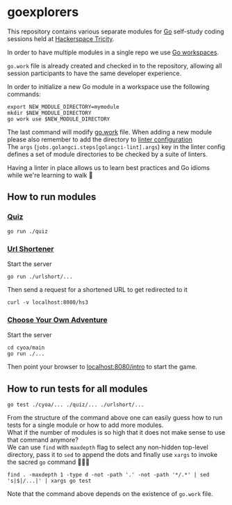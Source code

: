 # goexplorers

This repository contains various separate modules for [Go](https://go.dev/) self-study coding sessions held at [Hackerspace Tricity](https://github.com/hs3city/).

In order to have multiple modules in a single repo we use [Go workspaces](https://go.dev/doc/tutorial/workspaces).

`go.work` file is already created and checked in to the repository, allowing all session participants to have the same developer experience.

In order to initialize a new Go module in a workspace use the following commands:

```
export NEW_MODULE_DIRECTORY=mymodule
mkdir $NEW_MODULE_DIRECTORY
go work use $NEW_MODULE_DIRECTORY
```

The last command will modify [go.work](./go.work) file. When adding a new module please also remember to add the directory to [linter configuration](./.github/workflows/golangci-lint.yml#39)<br>
The `args` (`jobs.golangci.steps[golangci-lint].args`) key in the linter config defines a set of module directories to be checked by a suite of linters.

Having a linter in place allows us to learn best practices and Go idioms while we're learning to walk 🙂


## How to run modules

### [Quiz](./quiz/)

```
go run ./quiz
```


### [Url Shortener](./urlshort/)

Start the server
```
go run ./urlshort/...
```

Then send a request for a shortened URL to get redirected to it
```
curl -v localhost:8080/hs3
```


### [Choose Your Own Adventure](./cyoa/)

Start the server
```
cd cyoa/main
go run ./...
```

Then point your browser to [localhost:8080/intro](http://localhost:8080/intro) to start the game.


## How to run tests for all modules

```
go test ./cyoa/... ./quiz/... ./urlshort/...
```

From the structure of the command above one can easily guess how to run tests for a single module or how to add more modules.<br>
What if the number of modules is so high that it does not make sense to use that command anymore?<br>
We can use `find` with `maxdepth` flag to select any non-hidden top-level directory, pass it to `sed` to append the dots and finally use `xargs` to invoke the sacred `go` command 💪💪💪

```
find . -maxdepth 1 -type d -not -path '.' -not -path '*/.*' | sed 's|$|/...|' | xargs go test
```

Note that the command above depends on the existence of `go.work` file.
